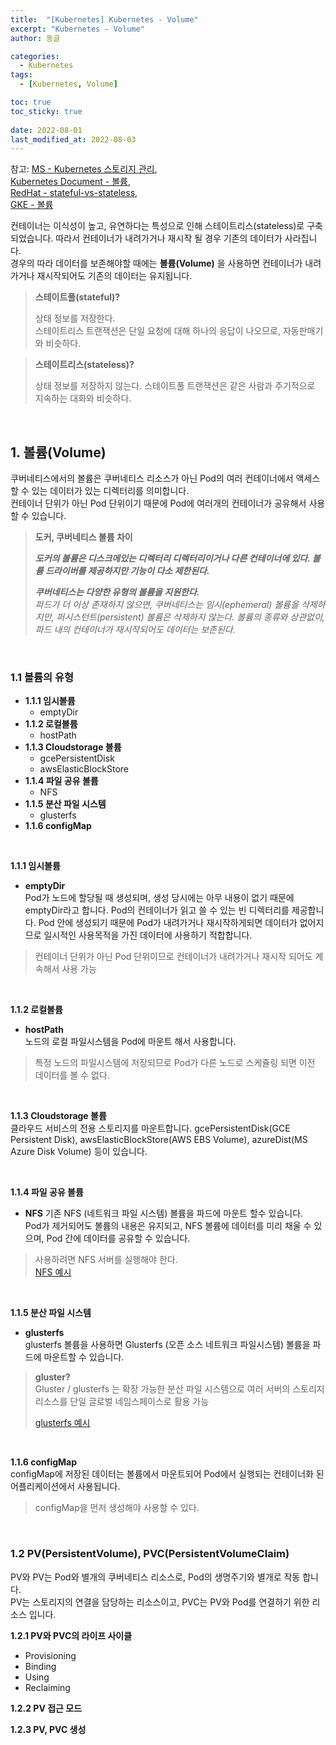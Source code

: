 ```yaml
---
title:  "[Kubernetes] Kubernetes - Volume"
excerpt: "Kubernetes - Volume"
author: 동글

categories:
  - Kubernetes
tags:
  - [Kubernetes, Volume]

toc: true
toc_sticky: true
 
date: 2022-08-01
last_modified_at: 2022-08-03
---
```


참고: [MS - Kubernetes 스토리지 관리](https://docs.microsoft.com/ko-kr/azure/databox-online/azure-stack-edge-gpu-kubernetes-storage),  
[Kubernetes Document - 볼륨](https://kubernetes.io/ko/docs/concepts/storage/volumes/),  
[RedHat - stateful-vs-stateless](https://www.redhat.com/ko/topics/cloud-native-apps/stateful-vs-stateless),  
[GKE - 볼륨](https://cloud.google.com/kubernetes-engine/docs/concepts/volumes?hl=ko)

컨테이너는 이식성이 높고, 유연하다는 특성으로 인해 스테이트리스(stateless)로 구축되었습니다. 따라서 컨테이너가 내려가거나 재시작 될 경우 기존의 데이터가 사라집니다.   
경우의 따라 데이터를 보존해야할 때에는 **볼륨(Volume)** 을 사용하면 컨테이너가 내려가거나 재시작되어도 기존의 데이터는 유지됩니다.  

>**스테이트풀(stateful)?**
>
>상태 정보를 저장한다.  
>스테이트리스 트랜잭션은 단일 요청에 대해 하나의 응답이 나오므로, 자동판매기와 비슷하다.

>**스테이트리스(stateless)?**
>
>상태 정보를 저장하지 않는다.
>스테이트풀 트랜잭션은 같은 사람과 주기적으로 지속하는 대화와 비슷하다.

&nbsp;  

## 1. 볼륨(Volume)  
쿠버네티스에서의 볼륨은 쿠버네티스 리소스가 아닌 Pod의 여러 컨테이너에서 액세스할 수 있는 데이터가 있는 디렉터리를 의미합니다.  
컨테이너 단위가 아닌 Pod 단위이기 때문에 Pod에 여러개의 컨테이너가 공유해서 사용할 수 있습니다.  
> **도커, 쿠버네티스 볼륨 차이**
>
> _**도커의 볼륨은 디스크에있는 디렉터리 디렉터리이거나 다른 컨테이너에 있다. 볼륨 드라이버를 제공하지만 기능이 다소 제한된다.**_
>
> _**쿠버네티스는 다양한 유형의 볼륨을 지원한다.**_  
> _파드가 더 이상 존재하지 않으면, 쿠버네티스는 임시(ephemeral) 볼륨을 삭제하지만, 퍼시스턴트(persistent) 볼륨은 삭제하지 않는다. 볼륨의 종류와 상관없이, 파드 내의 컨테이너가 재시작되어도 데이터는 보존된다._


&nbsp;  

### 1.1 볼륨의 유형  

- **1.1.1 임시볼륨**
    - emptyDir
- **1.1.2 로컬볼륨**
    - hostPath
- **1.1.3 Cloudstorage 볼륨**
    - gcePersistentDisk
    - awsElasticBlockStore
- **1.1.4 파일 공유 볼륨**
    - NFS
- **1.1.5 분산 파일 시스템**
    - glusterfs
- **1.1.6 configMap**


&nbsp;  

**1.1.1 임시볼륨**  
- **emptyDir**  
Pod가 노드에 할당될 때 생성되며, 생성 당시에는 아무 내용이 없기 때문에 emptyDir라고 합니다. Pod의 컨테이너가 읽고 쓸 수 있는 빈 디렉터리를 제공합니다.
Pod 안에 생성되기 때문에 Pod가 내려가거나 재시작하게되면 데이터가 없어지므로 일시적인 사용목적을 가진 데이터에 사용하기 적합합니다.  

> 컨테이너 단위가 아닌 Pod 단위이므로 컨테이너가 내려가거나 재시작 되어도 계속해서 사용 가능

&nbsp;  

**1.1.2 로컬볼륨**  
- **hostPath**  
노드의 로컬 파일시스템을 Pod에 마운트 해서 사용합니다.  

> 특정 노드의 파일시스템에 저장되므로 Pod가 다른 노드로 스케쥴링 되면 이전 데이터를 볼 수 없다.  

&nbsp;  

**1.1.3 Cloudstorage 볼륨**   
클라우드 서비스의 전용 스토리지를 마운트합니다. gcePersistentDisk(GCE Persistent Disk), awsElasticBlockStore(AWS EBS Volume), azureDist(MS Azure Disk Volume) 등이 있습니다.

&nbsp;  

**1.1.4 파일 공유 볼륨**   
- **NFS**
기존 NFS (네트워크 파일 시스템) 볼륨을 파드에 마운트 할수 있습니다.  
Pod가 제거되어도 볼륨의 내용은 유지되고, NFS 볼륨에 데이터를 미리 채울 수 있으며, Pod 간에 데이터를 공유할 수 있습니다.

>사용하려면 NFS 서버를 실행해야 한다.   
>[NFS 예시](https://github.com/kubernetes/examples/tree/master/staging/volumes/nfs)  

&nbsp;  

**1.1.5 분산 파일 시스템**  
- **glusterfs**  
glusterfs 볼륨을 사용하면 Glusterfs (오픈 소스 네트워크 파일시스템) 볼륨을 파드에 마운트할 수 있습니다.

> **gluster?**  
> Gluster / glusterfs 는 확장 가능한 분산 파일 시스템으로
> 여러 서버의 스토리지 리소스를 단일 글로벌 네임스페이스로 활용 가능  
> 
> [glusterfs 예시](https://github.com/kubernetes/examples/tree/master/volumes/glusterfs)  

&nbsp;  

**1.1.6 configMap**  
configMap에 저장된 데이터는 볼륨에서 마운트되어 Pod에서 실행되는 컨테이너화 된 어플리케이션에서 사용됩니다.

> configMap을 먼저 생성해야 사용할 수 있다.  


&nbsp;  

### 1.2 PV(PersistentVolume), PVC(PersistentVolumeClaim)  
PV와 PV는 Pod와 별개의 쿠버네티스 리소스로, Pod의 생명주기와 별개로 작동 합니다.  
PV는 스토리지의 연결을 담당하는 리소스이고, PVC는 PV와 Pod를 연결하기 위한 리소스 입니다.   

**1.2.1 PV와 PVC의 라이프 사이클**  
- Provisioning  
- Binding  
- Using  
- Reclaiming  

**1.2.2 PV 접근 모드**  

**1.2.3 PV, PVC 생성**


